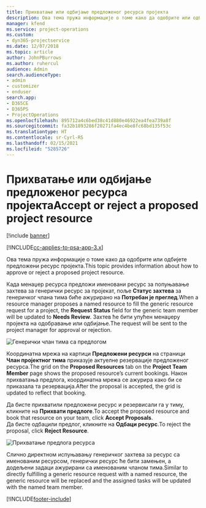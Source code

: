 ```yaml
---
title: Прихватање или одбијање предложеног ресурса пројекта
description: Ова тема пружа информације о томе како да одобрите или одбијете предложени ресурс пројекта.
manager: kfend
ms.service: project-operations
ms.custom:
- dyn365-projectservice
ms.date: 12/07/2018
ms.topic: article
author: JohnPBurrows
ms.author: ruhercul
audience: Admin
search.audienceType:
- admin
- customizer
- enduser
search.app:
- D365CE
- D365PS
- ProjectOperations
ms.openlocfilehash: 895712a4c6bed38c41d880e46922ea4fea739a8f
ms.sourcegitcommit: fa32b1893286f20271fa4ec4be8fc68bd135f53c
ms.translationtype: HT
ms.contentlocale: sr-Cyrl-RS
ms.lasthandoff: 02/15/2021
ms.locfileid: "5285726"
---
```

# <a name="accept-or-reject-a-proposed-project-resource"></a><span data-ttu-id="0a4f5-103">Прихватање или одбијање предложеног ресурса пројекта</span><span class="sxs-lookup"><span data-stu-id="0a4f5-103">Accept or reject a proposed project resource</span></span>

[!include [banner](../includes/psa-now-project-operations.md)]

[!INCLUDE[cc-applies-to-psa-app-3.x](../includes/cc-applies-to-psa-app-3x.md)]

<span data-ttu-id="0a4f5-104">Ова тема пружа информације о томе како да одобрите или одбијете предложени ресурс пројекта.</span><span class="sxs-lookup"><span data-stu-id="0a4f5-104">This topic provides information about how to approve or reject a proposed project resource.</span></span>

<span data-ttu-id="0a4f5-105">Када менаџер ресурса предложи именовани ресурс за попуњавање захтева за генерички ресурс за пројекат, поље **Статус захтева** за генеричког члана тима биће ажурирано на **Потребан је преглед**.</span><span class="sxs-lookup"><span data-stu-id="0a4f5-105">When a resource manager proposes a named resource to fill the generic resource request for a project, the **Request Status** field for the generic team member will be updated to **Needs Review**.</span></span> <span data-ttu-id="0a4f5-106">Захтев ће бити упућен менаџеру пројекта на одобравање или одбијање.</span><span class="sxs-lookup"><span data-stu-id="0a4f5-106">The request will be sent to the project manager for approval or rejection.</span></span>

![Генерички члан тима са предлогом](media/RM-how-to-19.png)

<span data-ttu-id="0a4f5-108">Координатна мрежа на картици **Предложени ресурси** на страници **Члан пројектног тима** приказује актуелне резервације предложеног ресурса.</span><span class="sxs-lookup"><span data-stu-id="0a4f5-108">The grid on the **Proposed Resources** tab on the **Project Team Member** page shows the proposed resource’s current bookings.</span></span> <span data-ttu-id="0a4f5-109">Након прихватања предлога, координатна мрежа се ажурира како би се приказала та резервација.</span><span class="sxs-lookup"><span data-stu-id="0a4f5-109">After the proposal is accepted, the grid is updated to reflect that booking.</span></span> 

<span data-ttu-id="0a4f5-110">Да бисте прихватили предложени ресурс и резервисали га у тиму, кликните на **Прихвати предлоге**.</span><span class="sxs-lookup"><span data-stu-id="0a4f5-110">To accept the proposed resource and book that resource on your team, click **Accept Proposals**.</span></span>  
<span data-ttu-id="0a4f5-111">Да бисте одбацили предлог, кликните на **Одбаци ресурс**.</span><span class="sxs-lookup"><span data-stu-id="0a4f5-111">To reject the proposal, click **Reject Resource**.</span></span>

![Прихватање предлога ресурса](media/RM-how-to-20.png) 

<span data-ttu-id="0a4f5-113">Слично директном испуњавању генеричког захтева за ресурс са именованим ресурсом, генерички ресурс ће бити замењен, а додељени задаци ажурирани са именованим чланом тима.</span><span class="sxs-lookup"><span data-stu-id="0a4f5-113">Similar to directly fulfilling a generic resource request with a named resource, the generic resource will be replaced and the assigned tasks will be updated with the named team member.</span></span>


[!INCLUDE[footer-include](../includes/footer-banner.md)]